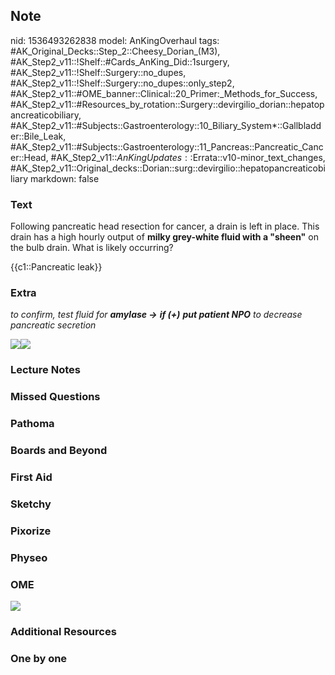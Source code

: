 ## Note
nid: 1536493262838
model: AnKingOverhaul
tags: #AK_Original_Decks::Step_2::Cheesy_Dorian_(M3), #AK_Step2_v11::!Shelf::#Cards_AnKing_Did::1surgery, #AK_Step2_v11::!Shelf::Surgery::no_dupes, #AK_Step2_v11::!Shelf::Surgery::no_dupes::only_step2, #AK_Step2_v11::#OME_banner::Clinical::20_Primer:_Methods_for_Success, #AK_Step2_v11::#Resources_by_rotation::Surgery::devirgilio_dorian::hepatopancreaticobiliary, #AK_Step2_v11::#Subjects::Gastroenterology::10_Biliary_System*::Gallbladder::Bile_Leak, #AK_Step2_v11::#Subjects::Gastroenterology::11_Pancreas::Pancreatic_Cancer::Head, #AK_Step2_v11::$AnKingUpdates::$Errata::v10-minor_text_changes, #AK_Step2_v11::Original_decks::Dorian::surg::devirgilio::hepatopancreaticobiliary
markdown: false

### Text
Following pancreatic head resection for cancer, a drain is left in
place. This drain has a high hourly output of <b>milky grey-white
fluid with a "sheen"</b> on the bulb drain. What is likely
occurring?
<div>
  {{c1::Pancreatic leak}}
</div>

### Extra
<i>to confirm, test fluid for <b>amylase →</b> <b>if (+)</b> <b>put
patient NPO</b> to decrease pancreatic secretion</i>
<div>
  <i><img src="paste-807801743998977.jpg"><img src=
  "paste-20873541058561.jpg"></i>
</div>

### Lecture Notes


### Missed Questions


### Pathoma


### Boards and Beyond


### First Aid


### Sketchy


### Pixorize


### Physeo


### OME
<div class="ome-widget">
  <a href="https://onlinemeded.org/spa/surgery?ref=anki"><img src=
  "_OME_AnkiFlashcards_Topic_6.png"></a>
</div>

### Additional Resources


### One by one

